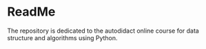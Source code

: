 # ReadMe
The repository is dedicated to the autodidact online course for data structure and algorithms using Python.
